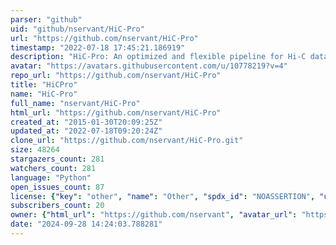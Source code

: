 ```yaml
---
parser: "github"
uid: "github/nservant/HiC-Pro"
url: "https://github.com/nservant/HiC-Pro"
timestamp: "2022-07-18 17:45:21.186919"
description: "HiC-Pro: An optimized and flexible pipeline for Hi-C data processing"
avatar: "https://avatars.githubusercontent.com/u/10778219?v=4"
repo_url: "https://github.com/nservant/HiC-Pro"
title: "HiCPro"
name: "HiC-Pro"
full_name: "nservant/HiC-Pro"
html_url: "https://github.com/nservant/HiC-Pro"
created_at: "2015-01-30T20:09:25Z"
updated_at: "2022-07-18T09:20:24Z"
clone_url: "https://github.com/nservant/HiC-Pro.git"
size: 48264
stargazers_count: 281
watchers_count: 281
language: "Python"
open_issues_count: 87
license: {"key": "other", "name": "Other", "spdx_id": "NOASSERTION", "url": null, "node_id": "MDc6TGljZW5zZTA="}
subscribers_count: 20
owner: {"html_url": "https://github.com/nservant", "avatar_url": "https://avatars.githubusercontent.com/u/10778219?v=4", "login": "nservant", "type": "User"}
date: "2024-09-28 14:24:03.788281"
---
```

